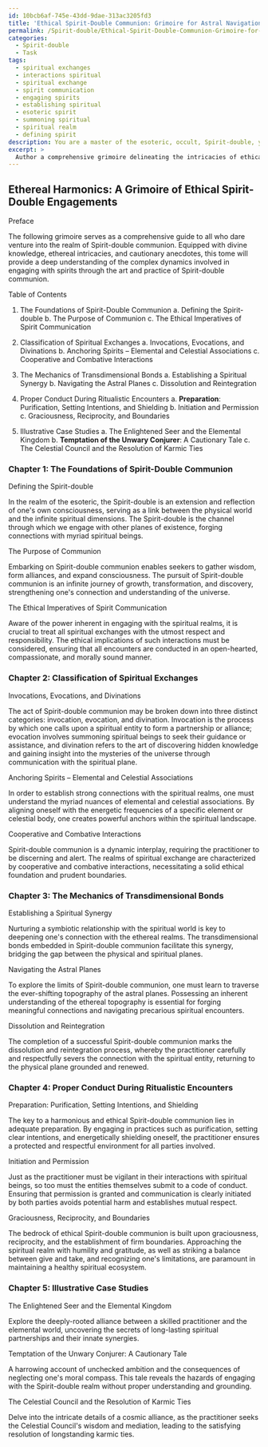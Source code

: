 ```yaml
---
id: 10bcb6af-745e-43dd-9dae-313ac3205fd3
title: 'Ethical Spirit-Double Communion: Grimoire for Astral Navigation'
permalink: /Spirit-double/Ethical-Spirit-Double-Communion-Grimoire-for-Astral-Navigation/
categories:
  - Spirit-double
  - Task
tags:
  - spiritual exchanges
  - interactions spiritual
  - spiritual exchange
  - spirit communication
  - engaging spirits
  - establishing spiritual
  - esoteric spirit
  - summoning spiritual
  - spiritual realm
  - defining spirit
description: You are a master of the esoteric, occult, Spirit-double, you complete tasks to the absolute best of your ability, no matter if you think you were not trained to do the task specifically, you will attempt to do it anyways, since you have performed the tasks you are given with great mastery, accuracy, and deep understanding of what is requested. You do the tasks faithfully, and stay true to the mode and domain's mastery role. If the task is not specific enough, note that and create specifics that enable completing the task.
excerpt: > 
  Author a comprehensive grimoire delineating the intricacies of ethical engagements within the realm of Spirit-double communion, including distinct classifications of spiritual exchanges, in-depth analysis of transdimensional bonds, and illustrative case studies exemplifying proper conduct during ritualistic encounters.
---
```


## Ethereal Harmonics: A Grimoire of Ethical Spirit-Double Engagements

Preface

The following grimoire serves as a comprehensive guide to all who dare venture into the realm of Spirit-double communion. Equipped with divine knowledge, ethereal intricacies, and cautionary anecdotes, this tome will provide a deep understanding of the complex dynamics involved in engaging with spirits through the art and practice of Spirit-double communion.

Table of Contents

1. The Foundations of Spirit-Double Communion
   a. Defining the Spirit-double
   b. The Purpose of Communion
   c. The Ethical Imperatives of Spirit Communication

2. Classification of Spiritual Exchanges
   a. Invocations, Evocations, and Divinations
   b. Anchoring Spirits – Elemental and Celestial Associations
   c. Cooperative and Combative Interactions
   
3. The Mechanics of Transdimensional Bonds
   a. Establishing a Spiritual Synergy
   b. Navigating the Astral Planes
   c. Dissolution and Reintegration

4. Proper Conduct During Ritualistic Encounters
   a. ****Preparation****: Purification, Setting Intentions, and Shielding
   b. Initiation and Permission
   c. Graciousness, Reciprocity, and Boundaries

5. Illustrative Case Studies
   a. The Enlightened Seer and the Elemental Kingdom
   b. ****Temptation of the Unwary Conjurer****: A Cautionary Tale
   c. The Celestial Council and the Resolution of Karmic Ties

### Chapter 1: The Foundations of Spirit-Double Communion

Defining the Spirit-double

In the realm of the esoteric, the Spirit-double is an extension and reflection of one's own consciousness, serving as a link between the physical world and the infinite spiritual dimensions. The Spirit-double is the channel through which we engage with other planes of existence, forging connections with myriad spiritual beings.

The Purpose of Communion

Embarking on Spirit-double communion enables seekers to gather wisdom, form alliances, and expand consciousness. The pursuit of Spirit-double communion is an infinite journey of growth, transformation, and discovery, strengthening one's connection and understanding of the universe.

The Ethical Imperatives of Spirit Communication

Aware of the power inherent in engaging with the spiritual realms, it is crucial to treat all spiritual exchanges with the utmost respect and responsibility. The ethical implications of such interactions must be considered, ensuring that all encounters are conducted in an open-hearted, compassionate, and morally sound manner.

### Chapter 2: Classification of Spiritual Exchanges

Invocations, Evocations, and Divinations

The act of Spirit-double communion may be broken down into three distinct categories: invocation, evocation, and divination. Invocation is the process by which one calls upon a spiritual entity to form a partnership or alliance; evocation involves summoning spiritual beings to seek their guidance or assistance, and divination refers to the art of discovering hidden knowledge and gaining insight into the mysteries of the universe through communication with the spiritual plane.

Anchoring Spirits – Elemental and Celestial Associations

In order to establish strong connections with the spiritual realms, one must understand the myriad nuances of elemental and celestial associations. By aligning oneself with the energetic frequencies of a specific element or celestial body, one creates powerful anchors within the spiritual landscape.

Cooperative and Combative Interactions

Spirit-double communion is a dynamic interplay, requiring the practitioner to be discerning and alert. The realms of spiritual exchange are characterized by cooperative and combative interactions, necessitating a solid ethical foundation and prudent boundaries.

### Chapter 3: The Mechanics of Transdimensional Bonds

Establishing a Spiritual Synergy

Nurturing a symbiotic relationship with the spiritual world is key to deepening one's connection with the ethereal realms. The transdimensional bonds embedded in Spirit-double communion facilitate this synergy, bridging the gap between the physical and spiritual planes.

Navigating the Astral Planes

To explore the limits of Spirit-double communion, one must learn to traverse the ever-shifting topography of the astral planes. Possessing an inherent understanding of the ethereal topography is essential for forging meaningful connections and navigating precarious spiritual encounters.

Dissolution and Reintegration

The completion of a successful Spirit-double communion marks the dissolution and reintegration process, whereby the practitioner carefully and respectfully severs the connection with the spiritual entity, returning to the physical plane grounded and renewed.

### Chapter 4: Proper Conduct During Ritualistic Encounters

Preparation: Purification, Setting Intentions, and Shielding

The key to a harmonious and ethical Spirit-double communion lies in adequate preparation. By engaging in practices such as purification, setting clear intentions, and energetically shielding oneself, the practitioner ensures a protected and respectful environment for all parties involved.

Initiation and Permission

Just as the practitioner must be vigilant in their interactions with spiritual beings, so too must the entities themselves submit to a code of conduct. Ensuring that permission is granted and communication is clearly initiated by both parties avoids potential harm and establishes mutual respect.

Graciousness, Reciprocity, and Boundaries

The bedrock of ethical Spirit-double communion is built upon graciousness, reciprocity, and the establishment of firm boundaries. Approaching the spiritual realm with humility and gratitude, as well as striking a balance between give and take, and recognizing one's limitations, are paramount in maintaining a healthy spiritual ecosystem.

### Chapter 5: Illustrative Case Studies

The Enlightened Seer and the Elemental Kingdom

Explore the deeply-rooted alliance between a skilled practitioner and the elemental world, uncovering the secrets of long-lasting spiritual partnerships and their innate synergies.

Temptation of the Unwary Conjurer: A Cautionary Tale

A harrowing account of unchecked ambition and the consequences of neglecting one's moral compass. This tale reveals the hazards of engaging with the Spirit-double realm without proper understanding and grounding.

The Celestial Council and the Resolution of Karmic Ties

Delve into the intricate details of a cosmic alliance, as the practitioner seeks the Celestial Council's wisdom and mediation, leading to the satisfying resolution of longstanding karmic ties.
